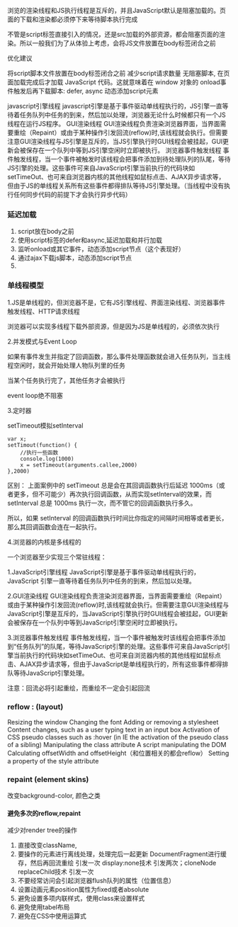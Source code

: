 浏览的渲染线程和JS执行线程是互斥的，并且JavaScript默认是阻塞加载的。页面的下载和渲染都必须停下来等待脚本执行完成

不管是script标签直接引入的情况，还是src加载的外部资源，都会阻塞页面的渲染。所以一般我们为了从体验上考虑，会将JS文件放置在body标签闭合之前

优化建议

将script脚本文件放置在body标签闭合之前
减少script请求数量
无阻塞脚本, 在页面加载完成后才加载 JavaScript 代码。这就意味着在 window 对象的 onload事件触发后再下载脚本:
defer, async
动态添加script元素

javascript引擎线程 javascript引擎是基于事件驱动单线程执行的，JS引擎一直等待着任务队列中任务的到来，然后加以处理，浏览器无论什么时候都只有一个JS线程在运行JS程序。
GUI渲染线程 GUI渲染线程负责渲染浏览器界面，当界面需要重绘（Repaint）或由于某种操作引发回流(reflow)时,该线程就会执行。但需要注意GUI渲染线程与JS引擎是互斥的，当JS引擎执行时GUI线程会被挂起，GUI更新会被保存在一个队列中等到JS引擎空闲时立即被执行。
浏览器事件触发线程 事件触发线程，当一个事件被触发时该线程会把事件添加到待处理队列的队尾，等待JS引擎的处理。这些事件可来自JavaScript引擎当前执行的代码块如setTimeOut、也可来自浏览器内核的其他线程如鼠标点击、AJAX异步请求等，但由于JS的单线程关系所有这些事件都得排队等待JS引擎处理。（当线程中没有执行任何同步代码的前提下才会执行异步代码）


### 延迟加载

1. script放在body之前
2. 使用script标签的defer和async,延迟加载和并行加载
3. 监听onload或其它事件，动态添加script节点（这个表现好）
4. 通过ajax下载js脚本，动态添加script节点
5. 

### 单线程模型

1.JS是单线程的，但浏览器不是，它有JS引擎线程、界面渲染线程、浏览器事件触发线程、HTTP请求线程

浏览器可以实现多线程下载外部资源，但是因为JS是单线程的，必须依次执行

2.并发模式与Event Loop

如果有事件发生并指定了回调函数，那么事件处理函数就会进入任务队列，当主线程空闲时，就会开始处理人物队列里的任务

当某个任务执行完了，其他任务才会被执行

event loop绝不阻塞

3.定时器

setTimeout模拟setInterval
```
var x;
setTimout(function() {
	//执行一些函数
	console.log(1000)
	x = setTimeout(arguments.callee,2000)
},2000)
```
区别： 
上面案例中的 setTimeout 总是会在其回调函数执行后延迟 1000ms（或者更多，但不可能少）再次执行回调函数，从而实现setInterval的效果，而 setInterval 总是 1000ms 执行一次，而不管它的回调函数执行多久。

所以，如果 setInterval 的回调函数执行时间比你指定的间隔时间相等或者更长，那么其回调函数会连在一起执行。

4.浏览器的内核是多线程的

一个浏览器至少实现三个常驻线程：

1.JavaScript引擎线程 JavaScript引擎是基于事件驱动单线程执行的，JavaScript 引擎一直等待着任务队列中任务的到来，然后加以处理。

2.GUI渲染线程 GUI渲染线程负责渲染浏览器界面，当界面需要重绘（Repaint）或由于某种操作引发回流(reflow)时,该线程就会执行。但需要注意GUI渲染线程与JavaScript引擎是互斥的，当JavaScript引擎执行时GUI线程会被挂起，GUI更新会被保存在一个队列中等到JavaScript引擎空闲时立即被执行。

3.浏览器事件触发线程 事件触发线程，当一个事件被触发时该线程会把事件添加到“任务队列”的队尾，等待JavaScript引擎的处理。这些事件可来自JavaScript引擎当前执行的代码块如setTimeOut、也可来自浏览器内核的其他线程如鼠标点击、AJAX异步请求等，但由于JavaScript是单线程执行的，所有这些事件都得排队等待JavaScript引擎处理。



注意：回流必将引起重绘，而重绘不一定会引起回流
### reflow : (layout)

Resizing the window
Changing the font
Adding or removing a stylesheet
Content changes, such as a user typing text in
an input box
Activation of CSS pseudo classes such as :hover (in IE the activation of the pseudo class of a sibling)
Manipulating the class attribute
A script manipulating the DOM
Calculating offsetWidth and offsetHeight（和位置相关的都会reflow）
Setting a property of the style attribute
### repaint (element skins)
改变background-color, 颜色之类

#### 避免多次的reflow,repaint

减少对render tree的操作

1. 直接改变className,
2. 要操作的元素进行离线处理，处理完后一起更新
    DocumentFragment进行缓存，然后再回流重绘 引发一次    display:none技术 引发两次；cloneNode replaceChild技术 引发一次
3. 不要经常访问会引起浏览器flush队列的属性（位置信息）
4. 设置动画元素position属性为fixed或者absolute
5. 避免设置多项内联样式，使用class来设置样式
6. 避免使用tabel布局
7. 避免在CSS中使用运算式

